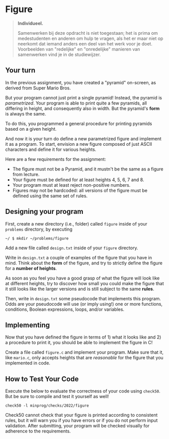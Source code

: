 # Figure

> **Individueel.**
>
> Samenwerken bij deze opdracht is niet toegestaan; het is prima om medestudenten en anderen om hulp te vragen, als het er maar niet op neerkomt dat iemand anders een deel van het werk voor je doet. Voorbeelden van "redelijke" en "onredelijke" manieren van samenwerken vind je in de studiewijzer.

## Your turn

In the previous assignment, you have created a "pyramid" on-screen, as derived from Super Mario Bros.

But your program cannot just print a single pyramid! Instead, the pyramid is _parametrized_. Your program is able to print quite a few pyramids, all differing in height, and consequently also in width. But the pyramid's **form** is always the same.

To do this, you programmed a general procedure for printing pyramids based on a given height.

And now it is your turn do define a new parametrized figure and implement it as a program. To start, envision a new figure composed of just ASCII characters and define it for various heights.

Here are a few requirements for the assignment:

- The figure must not be a Pyramid, and it mustn't be the same as a figure from lecture.
- Your figure must be defined for at least heights 4, 5, 6, 7 and 8.
- Your program must at least reject non-positive numbers.
- Figures may not be hardcoded: all versions of the figure must be defined using the same set of rules.

## Designing your program

First, create a new directory (i.e., folder) called `figure` inside of your `problems` directory, by executing

    ~/ $ mkdir ~/problems/figure

Add a new file called `design.txt` inside of your `figure` directory.

Write in `design.txt` a couple of examples of the figure that you have in mind. Think about the **form** of the figure, and try to strictly define the figure for a **number of heights**.

As soon as you feel you have a good grasp of what the figure will look like at different heights, try to discover how small you could make the figure that it still looks like the larger versions and is still subject to the same **rules**.

Then, write in `design.txt` some pseudocode that implements this program. Odds are your pseudocode will use (or imply using!) one or more functions, conditions, Boolean expressions, loops, and/or variables.

## Implementing

Now that you have defined the figure in terms of 1) what it looks like and 2) a procedure to print it, you should be able to implement the figure in C!

Create a file called `figure.c` and implement your program. Make sure that it, like `mario.c`, only accepts heights that are _reasonable_ for the figure that you implemented in code.

## How to Test Your Code

Execute the below to evaluate the correctness of your code using `check50`. But be sure to compile and test it yourself as well!

    check50 -l minprog/checks/2022/figure

Check50 cannot check that your figure is printed according to consistent rules, but it will warn you if you have errors or if you do not perform input validation. After submitting, your program will be checked visually for adherence to the requirements.

